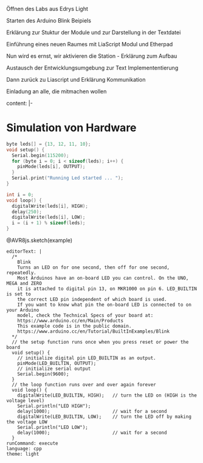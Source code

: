 Öffnen des Labs aus Edrys Light  

Starten des Arduino Blink Beipiels

Erklärung zur Stuktur der Module und zur Darstellung in der Textdatei

Einführung eines neuen Raumes mit LiaScript Modul und Etherpad

Nun wird es ernst, wir aktivieren die Station - Erklärung zum Aufbau 

Austausch der Entwicklungsumgebung zur Text Implemententierung

Dann zurück zu Liascript und Erklärung Kommunikation

Einladung an alle, die mitmachen wollen



content: |-
  <!--
  import: https://raw.githubusercontent.com/liaTemplates/AVR8js/main/README.md
  -->
  
  # Simulation von Hardware
  
  <div id="example">
  <wokwi-led color="red"   pin="13" label="13"></wokwi-led>
  <wokwi-led color="green" pin="12" label="12"></wokwi-led>
  <wokwi-led color="blue"  pin="11" label="11"></wokwi-led>
  <wokwi-led color="blue"  pin="10" label="10"></wokwi-led>
  <span id="simulation-time"></span>
  </div>
  
  ``` cpp
  byte leds[] = {13, 12, 11, 10};
  void setup() {
    Serial.begin(115200);
    for (byte i = 0; i < sizeof(leds); i++) {
      pinMode(leds[i], OUTPUT);
    }
    Serial.print("Running Led started ... ");
  }
  
  int i = 0;
  void loop() {
    digitalWrite(leds[i], HIGH);
    delay(250);
    digitalWrite(leds[i], LOW);
    i = (i + 1) % sizeof(leds);
  }
  ```
  @AVR8js.sketch(example)



    editorText: |
      /*
        Blink
        Turns an LED on for one second, then off for one second, repeatedly.
        Most Arduinos have an on-board LED you can control. On the UNO, MEGA and ZERO
        it is attached to digital pin 13, on MKR1000 on pin 6. LED_BUILTIN is set to
        the correct LED pin independent of which board is used.
        If you want to know what pin the on-board LED is connected to on your Arduino
        model, check the Technical Specs of your board at:
        https://www.arduino.cc/en/Main/Products
        This example code is in the public domain.
        https://www.arduino.cc/en/Tutorial/BuiltInExamples/Blink
      */
      // the setup function runs once when you press reset or power the board
      void setup() {
        // initialize digital pin LED_BUILTIN as an output.
        pinMode(LED_BUILTIN, OUTPUT);
        // initialize serial output
        Serial.begin(9600);
      }
      // the loop function runs over and over again forever
      void loop() {
        digitalWrite(LED_BUILTIN, HIGH);   // turn the LED on (HIGH is the voltage level)
        Serial.println("LED HIGH");
        delay(1000);                       // wait for a second
        digitalWrite(LED_BUILTIN, LOW);    // turn the LED off by making the voltage LOW
        Serial.println("LED LOW");
        delay(1000);                       // wait for a second
      }
    runCommand: execute
    language: cpp
    theme: light